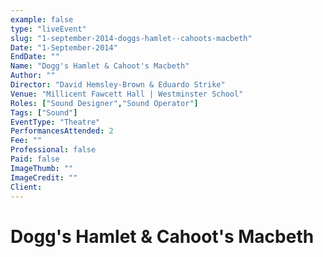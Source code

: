 ```yaml
---
example: false
type: "liveEvent"
slug: "1-september-2014-doggs-hamlet--cahoots-macbeth"
Date: "1-September-2014"
EndDate: ""
Name: "Dogg's Hamlet & Cahoot's Macbeth"
Author: ""
Director: "David Hemsley-Brown & Eduardo Strike"
Venue: "Millicent Fawcett Hall | Westminster School"
Roles: ["Sound Designer","Sound Operator"]
Tags: ["Sound"]
EventType: "Theatre"
PerformancesAttended: 2
Fee: ""
Professional: false
Paid: false
ImageThumb: ""
ImageCredit: ""
Client: 
---
```


# Dogg's Hamlet & Cahoot's Macbeth